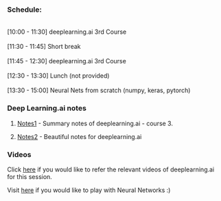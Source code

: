 ### Schedule:
<br>[10:00 - 11:30] deeplearning.ai 3rd Course</br>
<br>[11:30 - 11:45] Short break</br>
<br>[11:45 - 12:30] deeplearning.ai 3rd Course</br>
<br>[12:30 - 13:30] Lunch (not provided)</br>
<br>[13:30 - 15:00] Neural Nets from scratch (numpy, keras, pytorch)</br>

### Deep Learning.ai notes 

1. [Notes1](https://github.com/mbadry1/DeepLearning.ai-Summary/tree/master/3-%20Structuring%20Machine%20Learning%20Projects) - Summary notes of deeplearning.ai - course 3.

2. [Notes2](https://www.slideshare.net/TessFerrandez/notes-from-coursera-deep-learning-courses-by-andrew-ng) - Beautiful notes for deeplearning.ai

### Videos

Click [here](https://www.youtube.com/playlist?list=PLkDaE6sCZn6E7jZ9sN_xHwSHOdjUxUW_b) if you would like to refer the relevant videos of deeplearning.ai for this session.

Visit [here](https://playground.tensorflow.org/#activation=tanh&batchSize=10&dataset=circle&regDataset=reg-plane&learningRate=0.03&regularizationRate=0&noise=0&networkShape=4,2&seed=0.52545&showTestData=false&discretize=false&percTrainData=50&x=true&y=true&xTimesY=false&xSquared=false&ySquared=false&cosX=false&sinX=false&cosY=false&sinY=false&collectStats=false&problem=classification&initZero=false&hideText=false) if you would like to play with Neural Networks :)
